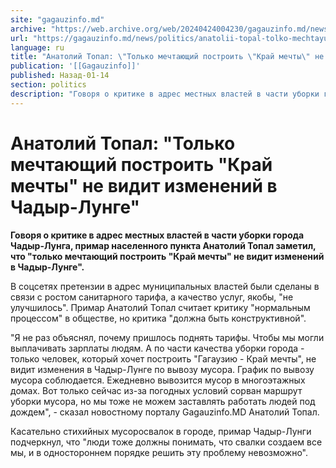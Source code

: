 ```yaml
---
site: "gagauzinfo.md"
archive: "https://web.archive.org/web/20240424004230/gagauzinfo.md/news/politics/anatolii-topal-tolko-mechtayuschii-postroit-krai-mechti-ne-vidit-izmenenii-v-chadir-lunge"
url: "https://gagauzinfo.md/news/politics/anatolii-topal-tolko-mechtayuschii-postroit-krai-mechti-ne-vidit-izmenenii-v-chadir-lunge"
language: ru
title: "Анатолий Топал: \"Только мечтающий построить \"Край мечты\" не видит изменений в Чадыр-Лунге\""
publication: '[[Gagauzinfo]]'
published: Назад-01-14
section: politics
description: "Говоря о критике в адрес местных властей в части уборки города Чадыр-Лунга, примар населенного пункта Анатолий Топал заметил, что \"только мечтающий построить \"Край мечты\" не видит изменений в Чадыр-Лунге\"."
---
```


# Анатолий Топал: "Только мечтающий построить "Край мечты" не видит изменений в Чадыр-Лунге"

**Говоря о критике в адрес местных властей в части уборки города Чадыр-Лунга, примар населенного пункта Анатолий Топал заметил, что "только мечтающий построить "Край мечты" не видит изменений в Чадыр-Лунге".**

В соцсетях претензии в адрес муниципальных властей были сделаны в связи с ростом санитарного тарифа, а качество услуг, якобы, "не улучшилось". Примар Анатолий Топал считает критику "нормальным процессом" в обществе, но критика "должна быть конструктивной".

"Я не раз объяснял, почему пришлось поднять тарифы. Чтобы мы могли выплачивать зарплаты людям. А по части качества уборки города - только человек, который хочет построить "Гагаузию - Край мечты", не видит изменения в Чадыр-Лунге по вывозу мусора. График по вывозу мусора соблюдается. Ежедневно вывозится мусор в многоэтажных домах. Вот только сейчас из-за погодных условий сорван маршрут уборки мусора, но мы тоже не можем заставлять работать людей под дождем", - сказал новостному порталу Gagauzinfo.MD Анатолий Топал.

Касательно стихийных мусоросвалок в городе, примар Чадыр-Лунги подчеркнул, что "люди тоже должны понимать, что свалки создаем все мы, и в одностороннем порядке решить эту проблему невозможно".